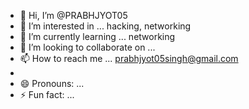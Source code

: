 - 👋 Hi, I’m @PRABHJYOT05
- 👀 I’m interested in ... hacking, networking
- 🌱 I’m currently learning ... networking  
- 💞️ I’m looking to collaborate on ...
- 📫 How to reach me ... prabhjyot05singh@gmail.com
- 
- 😄 Pronouns: ...
- ⚡ Fun fact: ...

<!---
PRABHJYOT05/PRABHJYOT05 is a ✨ special ✨ repository because its `README.md` (this file) appears on your GitHub profile.
You can click the Preview link to take a look at your changes.
--->
